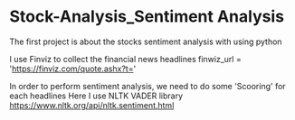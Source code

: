# Stock-Analysis_Sentiment Analysis
The first project is about the stocks sentiment analysis with using python

I use Finviz to collect the financial news headlines
finwiz_url = 'https://finviz.com/quote.ashx?t='

In order to perform sentiment analysis, we need to do some 'Scooring' for each headlines
Here I use NLTK VADER library 
https://www.nltk.org/api/nltk.sentiment.html
